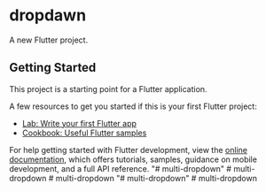 # dropdawn

A new Flutter project.

## Getting Started

This project is a starting point for a Flutter application.

A few resources to get you started if this is your first Flutter project:

- [Lab: Write your first Flutter app](https://docs.flutter.dev/get-started/codelab)
- [Cookbook: Useful Flutter samples](https://docs.flutter.dev/cookbook)

For help getting started with Flutter development, view the
[online documentation](https://docs.flutter.dev/), which offers tutorials,
samples, guidance on mobile development, and a full API reference.
"# multi-dropdown" 
#   m u l t i - d r o p d o w n  
 #   m u l t i - d r o p d o w n  
 "# multi-dropdown" 
#   m u l t i - d r o p d o w n  
 